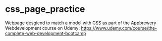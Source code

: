 # css_page_practice

Webpage desgiend to match a model with CSS as part of the Appbrewery Webdevelopment course on Udemy: https://www.udemy.com/course/the-complete-web-development-bootcamp
